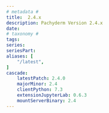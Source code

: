 ```yaml
---
# metadata # 
title:  2.4.x
description: Pachyderm Version 2.4.x 
date: 
# taxonomy #
tags:
series:
seriesPart:
aliases: [
    "/latest",
]
cascade:
    latestPatch: 2.4.0
    majorMinor: 2.4
    clientPython: 7.3
    extensionJupyterLab: 0.6.3
    mountServerBinary: 2.4
---
```

